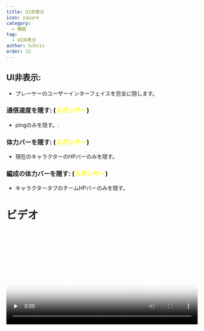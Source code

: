 ```yaml
---
title: UI非表示
icon: square
category:
  - 機能
tag:
  - UI非表示
author: Schvis
order: 12
---
```


## UI非表示:
- プレーヤーのユーザーインターフェイスを完全に隠します。
### 通信速度を隠す: (<span style='color:yellow;'>スポンサー</span>)
- pingのみを隠す。.
### 体力バーを隠す: (<span style='color:yellow;'>スポンサー</span>)
- 現在のキャラクターのHPバーのみを隠す。
### 編成の体力バーを隠す: (<span style='color:yellow;'>スポンサー</span>)
- キャラクタータブのチームHPバーのみを隠す。

# ビデオ
<video controls preload="none" width="100%" poster="https://nextcloud.atruicardona.xyz/s/tRDjSriLiqs6QWq/preview"><source src="https://nextcloud.atruicardona.xyz/s/tRDjSriLiqs6QWq/download" type="video/mp4"></video>